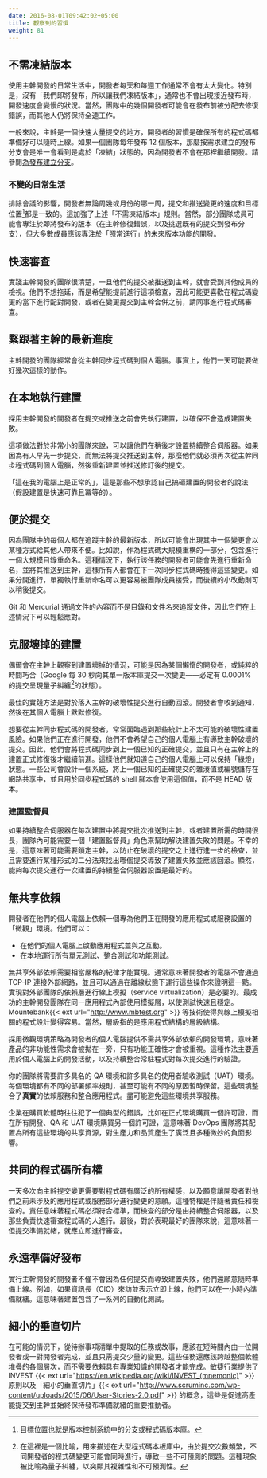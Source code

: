 ```yaml
---
date: 2016-08-01T09:42:02+05:00
title: 觀察到的習慣
weight: 81
---
```


<!--
## No Code Freeze

Developers living in a Trunk-Based Development reality, mostly do not experience variance in their days or weeks on the 
trunk. In particular, there is no "we're close to a release so let's freeze code", and generally there is no indication 
of a slowdown in proximity to a release.  Sure, a couple of developers out of a team might be assigned to bug-fixing closer
to the release but everyone else is going to work at full speed. 

Generally speaking, the trunk is a place to firehose commits into, and the habits of the developers are such that 
everything is ready to go live. If a team is doing 12 releases a year, then a release branch that is cut on the just in time 
basis and is the one that is observed to be 'frozen' because of the absence of developers. Refer [branch for release](/branch-for-release/).
-->

## 不需凍結版本

使用主幹開發的日常生活中，開發者每天和每週工作通常不會有太大變化。特別是，沒有「我們即將發布，所以讓我們凍結版本」，通常也不會出現接近發布時，開發速度會變慢的狀況。當然，團隊中的幾個開發者可能會在發布前被分配去修復錯誤，而其他人仍將保持全速工作。

一般來說，主幹是一個快速大量提交的地方，開發者的習慣是確保所有的程式碼都準備好可以隨時上線。如果一個團隊每年發布 12 個版本，那麼按需求建立的發布分支會是唯一會看到是處於「凍結」狀態的，因為開發者不會在那裡繼續開發。請參閱[為發布建立分支](/branch-for-release/)。

<!--
### Every Day is the same

Ignoring meetings, developers commit/push at the same rate and to the same place regardless of the day of the week or 
the week of the month. This is a reinforcement of the "No Code Freeze" rule above. Sure a small subset of the team
may focus on an imminent release (bug fixes in the trunk, cherry-picked to the release branch), but the majority
should be focusing on 'business as usual' implementation of functionality for a future release.
-->

### 不變的日常生活

排除會議的影響，開發者無論周幾或月份的哪一周，提交和推送變更的速度和目標位置[^place]都是一致的。這加強了上述「不需凍結版本」規則。當然，部分團隊成員可能會專注於即將發布的版本（在主幹修復錯誤，以及挑選既有的提交到發布分支），但大多數成員應該專注於「照常進行」的未來版本功能的開發。

[^place]: 目標位置也就是版本控制系統中的分支或程式碼版本庫。

<!--
## Quick Reviews

Teams doing Trunk-Based Development know that their commits/pushes will be scrutinized by others, as soon
as they have landed on the shared trunk. They are keen on bringing that forward, not delaying it, so they may prefer to 
pair-program on code changes. Or they may ask colleagues for a code review at the time the change is submitted to be 
merged into the trunk.
-->

## 快速審查

實踐主幹開發的團隊很清楚，一旦他們的提交被推送到主幹，就會受到其他成員的檢視。他們不想拖延，而是希望能提前進行這項檢查，因此可能更喜歡在程式碼變更的當下進行配對開發，或者在變更提交到主幹合併之前，請同事進行程式碼審查。

<!--
## Chasing HEAD

Trunk-Based Development teams update/pull/sync from the shared trunk often. Many times a day in fact. 
-->

## 緊跟著主幹的最新進度

主幹開發的團隊經常會從主幹同步程式碼到個人電腦。事實上，他們一天可能要做好幾次這樣的動作。

<!--
## Running the build locally

Developers practicing Trunk-Based Development run the build before a commit/push in order to not break the build. 
This one practice, for very small teams, allows them to not set up a CI server until later. If they cannot push their 
commits to the shared trunk because someone else beat them to it then they have to do another update/sync/pull and
another build and push their revised commit(s). "It worked on my machine" says the developer that does not 
want to confess to breaking the build (assuming quick reliable idempotent builds).
-->

## 在本地執行建置

採用主幹開發的開發者在提交或推送之前會先執行建置，以確保不會造成建置失敗。

這項做法對於非常小的團隊來說，可以讓他們在稍後才設置持續整合伺服器。如果因為有人早先一步提交，而無法將提交推送到主幹，那麼他們就必須再次從主幹同步程式碼到個人電腦，然後重新建置並推送修訂後的提交。

「這在我的電腦上是正常的」，這是那些不想承認自己搞砸建置的開發者的說法（假設建置是快速可靠且冪等的）。

<!--
## Facilitating commits

Because everyone in a team is chasing HEAD of the trunk, there could be a moment where one change is imagined that
could inconvenience everyone else in some way. Say a big directory rename as part of an extensive rework of the 
source with it. It could be that the developer performing those two changes does the rename first and pushes it through to 
the trunk where everyone will get it on the next pull/sync/update. It might be that if separated somehow, the rename
on its own is easier to consume by teammates, with the second being a relatively smaller commit later.

Git and Mercurial track files through their content rather than by directory and file name, so they make light of the 
situation described above, anyway.
-->

## 便於提交

因為團隊中的每個人都在追蹤主幹的最新版本，所以可能會出現其中一個變更會以某種方式給其他人帶來不便。比如說，作為程式碼大規模重構的一部分，包含進行一個大規模目錄重命名。這種情況下，執行該任務的開發者可能會先進行重新命名，並將其推送到主幹，這樣所有人都會在下一次同步程式碼時獲得這些變更。如果分開進行，單獨執行重新命名可以更容易被團隊成員接受，而後續的小改動則可以稍後提交。

Git 和 Mercurial 通過文件的內容而不是目錄和文件名來追蹤文件，因此它們在上述情況下可以輕鬆應對。

<!--
## Powering through broken builds

So because of that lazy developer, or the flaky build, or pure accident of timing (Google has a commit every 30 
seconds into their monorepo - there must be quantum entangled commits on a 0.0001% basis), the trunk will be observed 
to be broken occasionally. 

The best implementations are going to perform automatic rollback of a broken commit that lands in the trunk. The 
developer gets notified and they get to fix it quietly on their workstation.

A developer wanting to update/pull/sync from the shared trunk often runs the risk of encountering that 
statistically improbable broken build. They do not want to have the commits that broke the trunk, on their workstation
if they are developing. So what they do is update/pull/sync to the last known good commit, and only go further
ahead when the trunk build is officially repaired. This way they know they can stay 'green' on their workstation. Some 
companies engineer a system where the last known good commit hash/number is stored in a network share, and a shell 
script used for update/pull/sync does so to that instead of HEAD revision.
-->

## 克服壞掉的建置

偶爾會在主幹上觀察到建置壞掉的情況，可能是因為某個懶惰的開發者，或純粹的時間巧合（Google 每 30 秒向其單一版本庫提交一次變更——必定有 0.0001% 的提交呈現量子糾纏[^quantum]的狀態）。

[^quantum]: 在這裡是一個比喻，用來描述在大型程式碼本板庫中，由於提交次數頻繁，不同開發者的程式碼變更可能會同時進行，導致一些不可預測的問題。這種現象被比喻為量子糾纏，以突顯其複雜性和不可預測性。

最佳的實踐方法是對於落入主幹的破壞性提交進行自動回滾。開發者會收到通知，然後在其個人電腦上默默修復。

想要從主幹同步程式碼的開發者，常常面臨遇到那些統計上不太可能的破壞性建置風險。如果他們正在進行開發，他們不會希望自己的個人電腦上有導致主幹破壞的提交。因此，他們會將程式碼同步到上一個已知的正確提交，並且只有在主幹上的建置正式修復後才繼續前進。這樣他們就知道自己的個人電腦上可以保持「綠燈」狀態。一些公司會設計一個系統，將上一個已知的正確提交的雜湊值或編號儲存在網路共享中，並且用於同步程式碼的 shell 腳本會使用這個值，而不是 HEAD 版本。

<!--
### Build Cop

If the Continuous Integration server is batching commits to trunk in each build, or the elapsed time for a build is 
long then a "build cop" role might be required within the team to help sort out build breakages. Sadly that 
means that locking the trunk to prevent further checkins on top of the broken one might be necessary as some form
of bisecting is performed to work out which commit broke the build and should be rolled back. Obviously a Continuous
Integration server setup that can run one build per commit is best.
-->

### 建置監督員

如果持續整合伺服器在每次建置中將提交批次推送到主幹，或者建置所需的時間很長，團隊內可能需要一個「建置監督員」角色來幫助解決建置失敗的問題。不幸的是，這意味著可能需要鎖定主幹，以防止在破壞的提交之上進行進一步的檢查，並且需要進行某種形式的二分法來找出哪個提交導致了建置失敗並應該回滾。顯然，能夠每次提交運行一次建置的持續整合伺服器設置是最好的。

<!--
## Shared Nothing

Developers on their workstations rely on a 'microcosm' setup for the application or service 
they are developing. They can:

* bring up the application on their workstation and play with it. 
* run all unit, integration and functional tests against it locally

Shared nothing requires significant discipline to achieve. It generally means that no TCP-IP leaves the developers 
box, and being able to prove that by running those operations while disconnected from the network.  The 
implementing of the wire mocking (service virtualization) of dependent tiers outside the team, is a given. The highest 
accomplished Trunk-Based Development teams employ mocking of tiers within the same application, in order to make 
tests fast and stable. Technologies such as Mountebank{{< ext url="http://www.mbtest.org" >}} make 
programming working with wire mocking easy. Tiers refer to a layer-cake view of an applications construction, of course.

With a Microcosm strategy which delivers shared nothing for a developer workstation, it is acknowledged that 
non-functional consistency with production has been thrown out of the window and that only functional correctness
is being honored.  This is only really any good for the act of development on a workstation, and the verification of 
that (per commit) by a Continuous Integration daemon.  

Your team will need many named QA environments, and many named 
user acceptance testing (UAT) environments. Each of those with different rules about the frequency of deployment, and even perhaps even 
a temporarily reservation for different reasons. Those environments pull together **real** dependent services 
and integrated applications. As much as possible those environments should not have shared services. 

Companies often make a classic mistake when buying software in that they (say) buy one license for prod, and another 
for all dev, QA, and UAT, meaning the DevOps team had configured it as shared for all those environments, with a 
wide-ranging negative impact on productivity and quality for innumerable and sometimes subtle psychological reasons.
-->

## 無共享依賴

開發者在他們的個人電腦上依賴一個專為他們正在開發的應用程式或服務設置的「微觀」環境。他們可以：

* 在他們的個人電腦上啟動應用程式並與之互動。
* 在本地運行所有單元測試、整合測試和功能測試。

無共享外部依賴需要相當嚴格的紀律才能實現。通常意味著開發者的電腦不會通過 TCP-IP 連接外部網路，並且可以通過在離線狀態下運行這些操作來證明這一點。實現對外部團隊的依賴層進行線上模擬（service virtualization）是必要的。最成功的主幹開發團隊在同一應用程式內部使用模擬層，以使測試快速且穩定。Mountebank{{< ext url="http://www.mbtest.org" >}} 等技術使得與線上模擬相關的程式設計變得容易。當然，層級指的是應用程式結構的層級結構。

採用微觀環境策略為開發者的個人電腦提供不需共享外部依賴的開發環境，意味著產品的非功能性需求會被拋在一旁，只有功能正確性才會被重視。這種作法主要適用於個人電腦上的開發活動，以及持續整合常駐程式對每次提交進行的驗證。

你的團隊將需要許多具名的 QA 環境和許多具名的使用者驗收測試（UAT）環境。每個環境都有不同的部署頻率規則，甚至可能有不同的原因暫時保留。這些環境整合了**真實**的依賴服務和整合應用程式。盡可能避免這些環境共享服務。

企業在購買軟體時往往犯了一個典型的錯誤，比如在正式環境購買一個許可證，而在所有開發、QA 和 UAT 環境購買另一個許可證，這意味著 DevOps 團隊將其配置為所有這些環境的共享資源，對生產力和品質產生了廣泛且多種微妙的負面影響。

<!--
## Common code ownership

Committing to the trunk many times a day requires a broad sense of ownership to code, and a willingness to allow 
developers to contribute changes to sections of an application or service that they have not previously be involved 
with. This privilege does come with responsibilities and checks. The former is to standards, and the checks are by the CI server, 
and by humans who should honor to do a speedy code review. That last, for the highest performing teams, means as soon
as the proposed commit is ready.
-->

## 共同的程式碼所有權

一天多次向主幹提交變更需要對程式碼有廣泛的所有權感，以及願意讓開發者對他們之前未涉及的應用程式或服務部分進行變更的意願。這種特權是伴隨著責任和檢查的。責任意味著程式碼必須符合標準，而檢查的部分是由持續整合伺服器，以及那些負責快速審查程式碼的人進行。最後，對於表現最好的團隊來說，這意味著一但提交準備就緒，就應立即進行審查。

<!--
## Always Release Ready

Not only do developers practicing Trunk-Based Development not break the build with any commit, they also sign up to
being able to go live at short notice. For example, one hour, if the CIO visits and says it is going to happen. That
means there is a bunch of automated tests that come with the build.
-->

## 永遠準備好發布

實行主幹開發的開發者不僅不會因為任何提交而導致建置失敗，他們還願意隨時準備上線。例如，如果資訊長（CIO）來訪並表示立即上線，他們可以在一小時內準備就緒。這意味著建置包含了一系列的自動化測試。

<!--
## Thin vertical slices

Where possible stories or tasks that have been pulled from the backlog should be achievable by a developer or pair of
developers in a short period of time, and in a small number of commits. They should also transcend all the apparent 
tiers of the stack, and not have to jump between developers with specialized knowledge in order to be able to 
completed. The Agile industry donates the INVEST{{< ext url="https://en.wikipedia.org/wiki/INVEST_(mnemonic)" >}} principle 
as well as "Thin Vertical Slices"{{< ext url="http://www.scruminc.com/wp-content/uploads/2015/06/User-Stories-2.0.pdf" >}} 
for this purpose, and that are great enablers of high throughput commits to the trunk, and always being release ready.
-->

## 細小的垂直切片

在可能的情況下，從待辦事項清單中提取的任務或故事，應該在短時間內由一位開發者或一對開發者完成，並且只需提交少量的變更。這些任務還應該跨越整個軟體堆疊的各個層次，而不需要依賴具有專業知識的開發者才能完成。敏捷行業提供了 INVEST {{< ext url="https://en.wikipedia.org/wiki/INVEST_(mnemonic)" >}} 原則以及「細小的垂直切片」{{< ext url="http://www.scruminc.com/wp-content/uploads/2015/06/User-Stories-2.0.pdf" >}} 的概念，這些是促進高產能提交到主幹並始終保持發布準備就緒的重要推動者。
